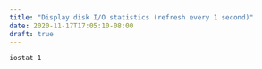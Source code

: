 ```yaml
---
title: "Display disk I/O statistics (refresh every 1 second)"
date: 2020-11-17T17:05:10-08:00
draft: true
---
```


```
iostat 1
```
